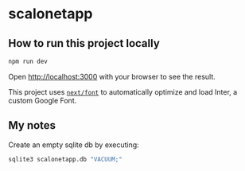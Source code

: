 # scalonetapp

## How to run this project locally

```bash
npm run dev
```

Open [http://localhost:3000](http://localhost:3000) with your browser to see the result.

This project uses [`next/font`](https://nextjs.org/docs/basic-features/font-optimization) to automatically optimize and load Inter, a custom Google Font.

## My notes

Create an empty sqlite db by executing:

```bash
sqlite3 scalonetapp.db "VACUUM;"
```
